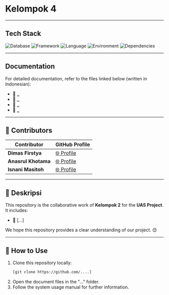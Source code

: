 # Kelompok 4
---

## Tech Stack
![Database](https://img.shields.io/badge/database-MySQL-green) ![Framework](https://img.shields.io/badge/framework-Yii2-blue) ![Language](https://img.shields.io/badge/language-PHP-blue) ![Environment](https://img.shields.io/badge/environment-XAMPP-orange) ![Dependencies](https://img.shields.io/badge/dependencies-Composer-yellow)

---

## Documentation
For detailed documentation, refer to the files linked below (written in Indonesian):

- 📘 [..](#)
- 📙 [..](#)
- 📗 [..](#)
- 📕 [..](#)

---

## 🤝 Contributors
| Contributor       | GitHub Profile                                  |
|-------------------|------------------------------------------------|
| **Dimas Firstya**  | [🌐 Profile](https://github.com/dimasx6) |
| **Anasrul Khotama** | [🌐 Profile](https://github.com/anasrulgit)    |
| **Isnani Masitoh** | [🌐 Profile](https://github.com/isnanimasitoh17)    |

---

## 📝 Deskripsi
This repository is the collaborative work of **Kelompok 2** for the **UAS Project**. It includes:
- 📌 [...]

We hope this repository provides a clear understanding of our project. 😊

---

## 🚀 How to Use
1. Clone this repository locally:
   ```bash
   [git clone https://github.com/....]
   ```
2. Open the document files in the "..." folder.
3. Follow the system usage manual for further information.
